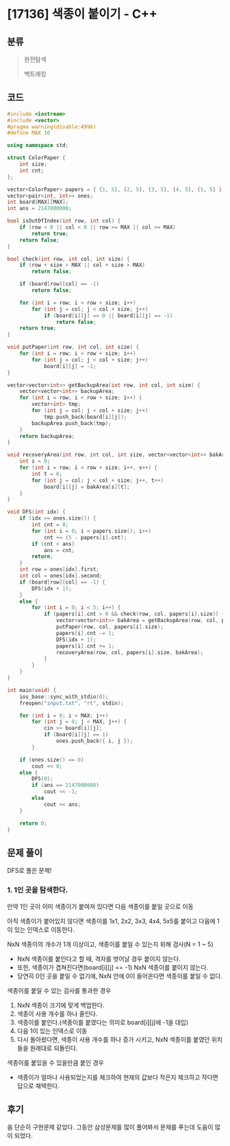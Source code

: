 # [17136] 색종이 붙이기 - C++

## 분류
> 완전탐색
>
> 백트래킹

## 코드
```c++
#include <iostream>
#include <vector>
#pragma warning(disable:4996)
#define MAX 10

using namespace std;

struct ColorPaper {
	int size;
	int cnt;
};

vector<ColorPaper> papers = { {1, 5}, {2, 5}, {3, 5}, {4, 5}, {5, 5} };
vector<pair<int, int>> ones;
int board[MAX][MAX];
int ans = 2147000000;

bool isOutOfIndex(int row, int col) {
	if (row < 0 || col < 0 || row >= MAX || col >= MAX)
		return true;
	return false;
}

bool check(int row, int col, int size) {
	if (row + size > MAX || col + size > MAX)
		return false;

	if (board[row][col] == -1)
		return false;

	for (int i = row; i < row + size; i++)
		for (int j = col; j < col + size; j++)
			if (board[i][j] == 0 || board[i][j] == -1)
				return false;
	return true;
}

void putPaper(int row, int col, int size) {
	for (int i = row; i < row + size; i++)
		for (int j = col; j < col + size; j++)
			board[i][j] = -1;
}

vector<vector<int>> getBackupArea(int row, int col, int size) {
	vector<vector<int>> backupArea;
	for (int i = row; i < row + size; i++) {
		vector<int> tmp;
		for (int j = col; j < col + size; j++)
			tmp.push_back(board[i][j]);
		backupArea.push_back(tmp);
	}
	return backupArea;
}

void recoveryArea(int row, int col, int size, vector<vector<int>> bakArea) {
	int s = 0;
	for (int i = row; i < row + size; i++, s++) {
		int t = 0;
		for (int j = col; j < col + size; j++, t++)
			board[i][j] = bakArea[s][t];
	}
}

void DFS(int idx) {
	if (idx >= ones.size()) {
		int cnt = 0;
		for (int i = 0; i < papers.size(); i++)
			cnt += (5 - papers[i].cnt);
		if (cnt < ans)
			ans = cnt;
		return;
	}
	int row = ones[idx].first;
	int col = ones[idx].second;
	if (board[row][col] == -1) {
		DFS(idx + 1);
	}
	else {
		for (int i = 0; i < 5; i++) {
			if (papers[i].cnt > 0 && check(row, col, papers[i].size)) {
				vector<vector<int>> bakArea = getBackupArea(row, col, papers[i].size);
				putPaper(row, col, papers[i].size);
				papers[i].cnt -= 1;
				DFS(idx + 1);
				papers[i].cnt += 1;
				recoveryArea(row, col, papers[i].size, bakArea);
			}
		}
	}
}

int main(void) {
	ios_base::sync_with_stdio(0);
	freopen("input.txt", "rt", stdin);

	for (int i = 0; i < MAX; i++)
		for (int j = 0; j < MAX; j++) {
			cin >> board[i][j];
			if (board[i][j] == 1)
				ones.push_back({ i, j });
		}

	if (ones.size() == 0)
		cout << 0;
	else {
		DFS(0);
		if (ans == 2147000000)
			cout << -1;
		else
			cout << ans;
	}

	return 0;
}
```

## 문제 풀이
DFS로 풀은 문제!

### 1. 1인 곳을 탐색한다.
만약 1인 곳이 이미 색종이가 붙여져 있다면 다음 색종이를 붙일 곳으로 이동

아직 색종이가 붙어있지 않다면 색종이를 1x1, 2x2, 3x3, 4x4, 5x5를 붙이고 다음에 1이 있는 인덱스로 이동한다.

NxN 색종이의 개수가 1개 이상이고, 색종이를 붙일 수 있는지 위해 검사(N = 1 ~ 5)
- NxN 색종이를 붙인다고 할 때, 격자를 벗어날 경우 붙이지 않는다.
- 또한, 색종이가 겹쳐진다면(board[i][j] == -1) NxN 색종이를 붙이지 않는다.
- 당연히 0인 곳을 붙일 수 없기에, NxN 안에 0이 들어온다면 색종이를 붙일 수 없다.

색종이를 붙일 수 있는 검사를 통과한 경우
1. NxN 색종이 크기에 맞게 백업한다.
1. 색종이 사용 개수를 하나 줄인다.
1. 색종이를 붙인다.(색종이를 붙였다는 의미로 board[i][j]에 -1을 대입)
1. 다음 1이 있는 인덱스로 이동
1. 다시 돌아왔다면, 색종이 사용 개수를 하나 증가 시키고, NxN 색종이를 붙였던 위치들을 원래대로 되돌린다.

색종이를 붙있을 수 있을만큼 붙인 경우
- 색종이가 얼마나 사용되었는지를 체크하여 현재의 값보다 작은지 체크하고 작다면 답으로 채택한다.

## 후기
음 단순히 구현문제 같았다. 그동안 삼성문제를 많이 풀어봐서 문제를 푸는데 도움이 많이 되었다.